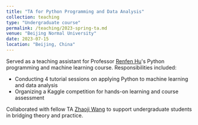 ```yaml
---
title: "TA for Python Programming and Data Analysis"
collection: teaching
type: "Undergraduate course"
permalink: /teaching/2023-spring-ta.md
venue: "Beijing Normal University"
date: 2023-07-15
location: "Beijing, China"
---
```


Served as a teaching assistant for Professor [Renfen Hu](http://irishu.cn/)'s Python programming and machine learning course. Responsibilities included:

- Conducting 4 tutorial sessions on applying Python to machine learning and data analysis
- Organizing a Kaggle competition for hands-on learning and course assessment

Collaborated with fellow TA [Zhaoji Wang](https://www.linkedin.com/in/zhaoji-wang/) to support undergraduate students in bridging theory and practice.